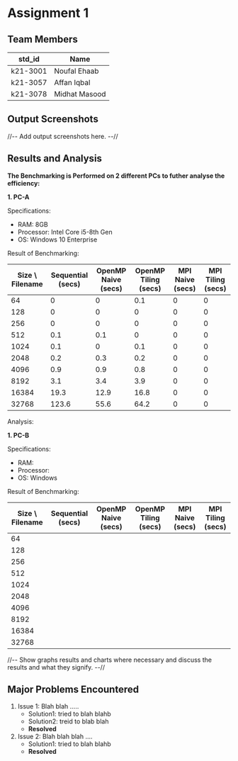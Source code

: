 # Assignment 1
## Team Members
|std_id|Name|
|--------|-|
|k21-3001|Noufal Ehaab|
|k21-3057|Affan Iqbal|
|k21-3078|Midhat Masood|
## Output Screenshots
//-- Add output screenshots here. --//
## Results and Analysis
**The Benchmarking is Performed on 2 different PCs to futher analyse the efficiency:**

**1. PC-A**

  Specifications: 
  - RAM: 8GB
  - Processor: Intel Core i5-8th Gen
  - OS: Windows 10 Enterprise

  Result of Benchmarking:
  
  | Size \ Filename | Sequential (secs) | OpenMP Naive (secs) | OpenMP Tiling (secs) | MPI Naive (secs) | MPI Tiling (secs) |
  |--|-|-|-|-|-|
  | 64 | 0 | 0 | 0.1 | 0 | 0 |
  | 128 | 0 | 0 | 0 | 0 | 0 |
  | 256 | 0 | 0 | 0 | 0 | 0 |
  | 512 | 0.1 | 0.1 | 0 | 0 | 0 |
  | 1024 | 0.1 | 0 | 0.1 | 0 | 0 |
  | 2048 | 0.2 | 0.3 | 0.2 | 0 | 0 |
  | 4096 | 0.9 | 0.9 | 0.8 | 0 | 0 |
  | 8192 | 3.1 | 3.4 | 3.9 | 0 | 0 |
  | 16384 | 19.3 | 12.9 | 16.8 | 0 | 0 |
  | 32768 | 123.6 | 55.6 | 64.2 | 0 | 0 |

  Analysis:
  

  **1. PC-B**

  Specifications: 
  - RAM: 
  - Processor: 
  - OS: Windows 

  Result of Benchmarking:

  | Size \ Filename | Sequential (secs) | OpenMP Naive (secs) | OpenMP Tiling (secs) | MPI Naive (secs) | MPI Tiling (secs) |
  |--|-|-|-|-|-|
  | 64 |  |  |  |  |  |
  | 128 |  |  |  |  |  |
  | 256 |  |  |  |  |  |
  | 512 |  |  |  |  |  |
  | 1024 |  |  |  |  |  |
  | 2048 |  |  |  |  |  |
  | 4096 |  |  |  |  |  |
  | 8192 |  |  |  |  |  |
  | 16384 |  |  |  |  |  |
  | 32768 |  |  |  |  |  |
  
//-- Show graphs results and charts where necessary and discuss the results and what they signify. --// 

## Major Problems Encountered
1. Issue 1: Blah blah .....
    - Solution1: tried to blah blahb
    - Solution2: treid to blab blah
    - **Resolved**
3. Issue 2: Blah blah blah ....
    - Solution1: tried to blah blahb
    - **Resolved**
